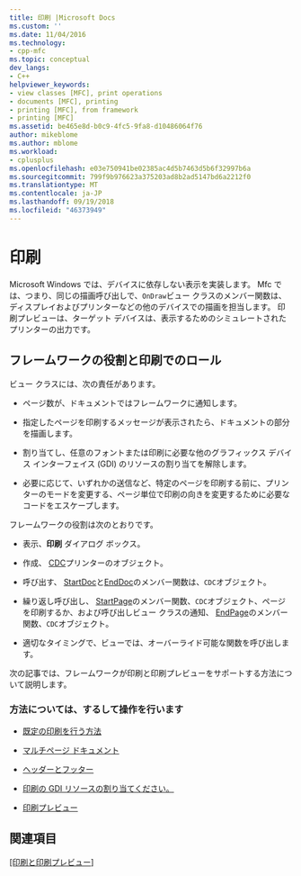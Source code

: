 ```yaml
---
title: 印刷 |Microsoft Docs
ms.custom: ''
ms.date: 11/04/2016
ms.technology:
- cpp-mfc
ms.topic: conceptual
dev_langs:
- C++
helpviewer_keywords:
- view classes [MFC], print operations
- documents [MFC], printing
- printing [MFC], from framework
- printing [MFC]
ms.assetid: be465e8d-b0c9-4fc5-9fa8-d10486064f76
author: mikeblome
ms.author: mblome
ms.workload:
- cplusplus
ms.openlocfilehash: e03e750941be02385ac4d5b7463d5b6f32997b6a
ms.sourcegitcommit: 799f9b976623a375203ad8b2ad5147bd6a2212f0
ms.translationtype: MT
ms.contentlocale: ja-JP
ms.lasthandoff: 09/19/2018
ms.locfileid: "46373949"
---
```

# <a name="printing"></a>印刷

Microsoft Windows では、デバイスに依存しない表示を実装します。 Mfc では、つまり、同じの描画呼び出しで、`OnDraw`ビュー クラスのメンバー関数は、ディスプレイおよびプリンターなどの他のデバイスでの描画を担当します。 印刷プレビューは、ターゲット デバイスは、表示するためのシミュレートされたプリンターの出力です。

##  <a name="_core_your_role_in_printing_vs.._the_framework.92.s_role"></a> フレームワークの役割と印刷でのロール

ビュー クラスには、次の責任があります。

- ページ数が、ドキュメントではフレームワークに通知します。

- 指定したページを印刷するメッセージが表示されたら、ドキュメントの部分を描画します。

- 割り当てし、任意のフォントまたは印刷に必要な他のグラフィックス デバイス インターフェイス (GDI) のリソースの割り当てを解除します。

- 必要に応じて、いずれかの送信など、特定のページを印刷する前に、プリンターのモードを変更する、ページ単位で印刷の向きを変更するために必要なコードをエスケープします。

フレームワークの役割は次のとおりです。

- 表示、**印刷** ダイアログ ボックス。

- 作成、 [CDC](../mfc/reference/cdc-class.md)プリンターのオブジェクト。

- 呼び出す、 [StartDoc](../mfc/reference/cdc-class.md#startdoc)と[EndDoc](../mfc/reference/cdc-class.md#enddoc)のメンバー関数は、`CDC`オブジェクト。

- 繰り返し呼び出し、 [StartPage](../mfc/reference/cdc-class.md#startpage)のメンバー関数、`CDC`オブジェクト、ページを印刷するか、および呼び出しビュー クラスの通知、 [EndPage](../mfc/reference/cdc-class.md#endpage)のメンバー関数、`CDC`オブジェクト。

- 適切なタイミングで、ビューでは、オーバーライド可能な関数を呼び出します。

次の記事では、フレームワークが印刷と印刷プレビューをサポートする方法について説明します。

### <a name="what-do-you-want-to-know-more-about"></a>方法については、するして操作を行います

- [既定の印刷を行う方法](../mfc/how-default-printing-is-done.md)

- [マルチページ ドキュメント](../mfc/multipage-documents.md)

- [ヘッダーとフッター](../mfc/headers-and-footers.md)

- [印刷の GDI リソースの割り当てください。](../mfc/allocating-gdi-resources.md)

- [印刷プレビュー](../mfc/print-preview-architecture.md)

## <a name="see-also"></a>関連項目

[[印刷と印刷プレビュー]](../mfc/printing-and-print-preview.md)

